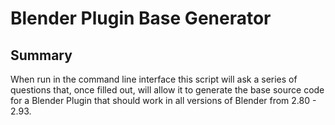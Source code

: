 # Blender Plugin Base Generator

## Summary
When run in the command line interface this script will ask a series of questions that, once filled out, will allow it to generate the base source code for a Blender Plugin that should work in all versions of Blender from 2.80 - 2.93.